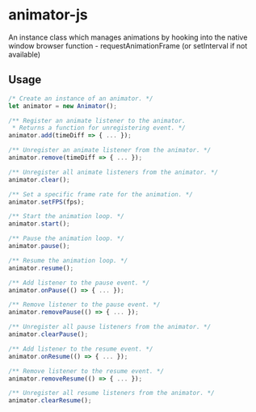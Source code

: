 # animator-js

An instance class which manages animations by hooking into the native window browser function - requestAnimationFrame (or setInterval if not available)

## Usage

```javascript
/* Create an instance of an animator. */
let animator = new Animator();

/** Register an animate listener to the animator.
 * Returns a function for unregistering event. */
animator.add(timeDiff => { ... });

/** Unregister an animate listener from the animator. */
animator.remove(timeDiff => { ... });

/** Unregister all animate listeners from the animator. */
animator.clear();

/** Set a specific frame rate for the animation. */
animator.setFPS(fps);

/** Start the animation loop. */
animator.start();

/** Pause the animation loop. */
animator.pause();

/** Resume the animation loop. */
animator.resume();

/** Add listener to the pause event. */
animator.onPause(() => { ... });

/** Remove listener to the pause event. */
animator.removePause(() => { ... });

/** Unregister all pause listeners from the animator. */
animator.clearPause();

/** Add listener to the resume event. */
animator.onResume(() => { ... });

/** Remove listener to the resume event. */
animator.removeResume(() => { ... });

/** Unregister all resume listeners from the animator. */
animator.clearResume();
```
